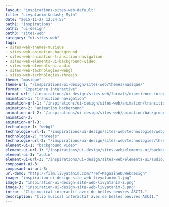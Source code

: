 ```yaml
---
layout: "inspirations-sites-web-default"
title: "Livyatanim &ndash; Myth"
date: "2015-11-27 12:24:57"
path1: "inspirations"
path2: "ui-design"
path3: "sites-web"
category: "ui-sites-web"
tags:
- sites-web-themes-musique
- sites-web-animation-background
- sites-web-animation-transition-navigation
- sites-web-elements-ui-background-video
- sites-web-elements-ui-audio
- sites-web-technologies-webgl
- sites-web-technologies-threejs
theme: "musique"
theme-url: "/inspirations/ui-design/sites-web/themes/musique/"
format: "Experience interactive"
format-url: "/inspirations/ui-design/sites-web/formats/experience-interactive/"
animation-1: "transition navigation"
animation-url-1: "/inspirations/ui-design/sites-web/animation/transition-navigation/"
animation-2: "animation background"
animation-url-2: "/inspirations/ui-design/sites-web/animation/background/"
animation-3:
animation-url-3:
technologie-1: "webgl"
technologie-url-1: "/inspirations/ui-design/sites-web/technologies/webgl/"
technologie-2: "threejs"
technologie-url-2: "/inspirations/ui-design/sites-web/technologies/threejs/"
element-ui-1: "background video"
element-ui-url-1: "/inspirations/ui-design/sites-web/elements-ui/background-video/"
element-ui-3: "audio"
element-ui-url-3: "/inspirations/ui-design/sites-web/elements-ui/audio/"
composant-ui-3:
composant-ui-url-3:
url-demo: "http://film.livyatanim.com/?ref=MagazineDuWebdesign"
image: "inspiration-ui-design-site-web-livyatanim-1.jpg"
image-2: "inspiration-ui-design-site-web-livyatanim-2.png"
image-3: "inspiration-ui-design-site-web-livyatanim-3.png"
intro:  "Clip musical interactif avec de belles oeuvres ASCII."
description: "Clip musical interactif avec de belles oeuvres ASCII."
---
```

